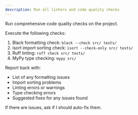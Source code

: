 ```yaml
---
description: Run all linters and code quality checks
---
```


Run comprehensive code quality checks on the project.

Execute the following checks:

1. Black formatting check: `black --check src/ tests/`
2. isort import sorting check: `isort --check-only src/ tests/`
3. Ruff linting: `ruff check src/ tests/`
4. MyPy type checking: `mypy src/`

Report back with:

- List of any formatting issues
- Import sorting problems
- Linting errors or warnings
- Type checking errors
- Suggested fixes for any issues found

If there are issues, ask if I should auto-fix them.
